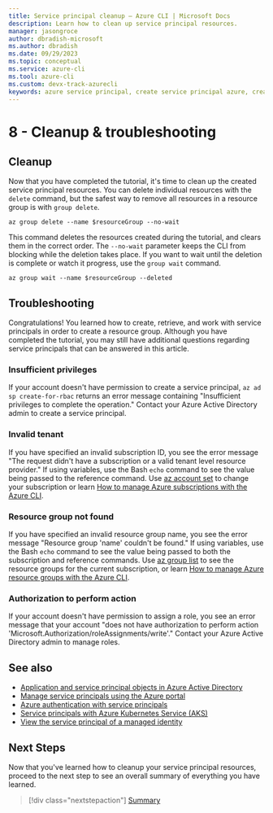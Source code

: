 ```yaml
---
title: Service principal cleanup – Azure CLI | Microsoft Docs
description: Learn how to clean up service principal resources.
manager: jasongroce
author: dbradish-microsoft
ms.author: dbradish
ms.date: 09/29/2023
ms.topic: conceptual
ms.service: azure-cli
ms.tool: azure-cli
ms.custom: devx-track-azurecli
keywords: azure service principal, create service principal azure, create service principal azure cli
---
```


# 8 - Cleanup & troubleshooting

## Cleanup

Now that you have completed the tutorial, it's time to clean up the created service principal resources. You can delete individual resources with the `delete` command, but the safest way to remove all resources in a resource group is with `group delete`.

```azurecli-interactive
az group delete --name $resourceGroup --no-wait
```

This command deletes the resources created during the tutorial, and clears them in the correct order. The `--no-wait` parameter keeps the CLI from blocking while the deletion takes place. If you want to wait until the deletion is complete or watch it progress, use the `group wait` command.

```azurecli-interactive
az group wait --name $resourceGroup --deleted
```

## Troubleshooting

Congratulations! You learned how to create, retrieve, and work with service principals in order to create a resource group. Although you have completed the tutorial, you may still have additional questions regarding service principals that can be answered in this article.

### Insufficient privileges
If your account doesn't have permission to create a service principal, `az ad sp create-for-rbac` returns an error message containing "Insufficient privileges to complete the operation." Contact your Azure Active Directory admin to create a service principal.

### Invalid tenant
If you have specified an invalid subscription ID, you see the error message "The request didn't have a subscription or a valid tenant level resource provider." If using variables, use the Bash `echo` command to see the value being passed to the reference command.  Use [az account set](/cli/azure/account#az-account-set) to change your subscription or learn [How to manage Azure subscriptions with the Azure CLI](./manage-azure-subscriptions-azure-cli.md).

### Resource group not found
If you have specified an invalid resource group name, you see the error message "Resource group 'name' couldn't be found." If using variables, use the Bash `echo` command to see the value being passed to both the subscription and reference commands.  Use [az group list](/cli/azure/group#az-group-list) to see the resource groups for the current subscription, or learn [How to manage Azure resource groups with the Azure CLI](./manage-azure-groups-azure-cli.md).

### Authorization to perform action
If your account doesn't have permission to assign a role, you see an error message that your account "does not have authorization to perform action 'Microsoft.Authorization/roleAssignments/write'." Contact your Azure Active Directory admin to manage roles.

## See also

* [Application and service principal objects in Azure Active Directory](/azure/active-directory/develop/app-objects-and-service-principals)
* [Manage service principals using the Azure portal](/azure/developer/python/how-to-manage-service-principals)
* [Azure authentication with service principals](/azure/developer/java/sdk/identity-service-principal-auth)
* [Service principals with Azure Kubernetes Service (AKS)](/azure/aks/kubernetes-service-principal)
* [View the service principal of a managed identity](/azure/active-directory/managed-identities-azure-resources/how-to-view-managed-identity-service-principal-cli)

## Next Steps

Now that you've learned how to cleanup your service principal resources, proceed to the next step to see an overall summary of everything you have learned.

> [!div class="nextstepaction"]
> [Summary](./azure-cli-sp-tutorial-9.md)
